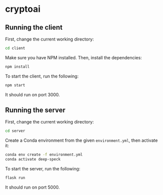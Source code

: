 # cryptoai

## Running the client

First, change the current working directory:
```bash
cd client
```

Make sure you have NPM installed. Then, install the dependencies:
```bash
npm install
```

To start the client, run the following:
```bash
npm start
```
It should run on port 3000. 

## Running the server

First, change the current working directory:
```bash
cd server
```

Create a Conda environment from the given `environment.yml`, then activate it:
```bash
conda env create -f environment.yml
conda activate deep-speck
```

To start the server, run the following:
```bash
flask run
```
It should run on port 5000.

